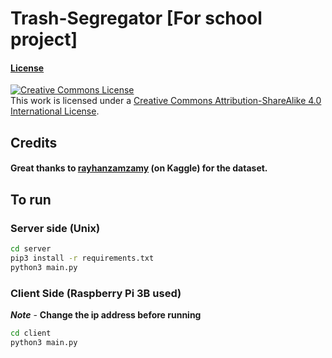 # Trash-Segregator [For school project]

#### [License](https://github.com/ItsMeKoder/Trash-Segregator/blob/70a12aaa26640cd0077b332fc7dcf635954a1615/LICENSE)
<a rel="license" href="http://creativecommons.org/licenses/by-sa/4.0/"><img alt="Creative Commons License" style="border-width:0" src="https://i.creativecommons.org/l/by-sa/4.0/88x31.png" /></a><br />This work is licensed under a <a rel="license" href="http://creativecommons.org/licenses/by-sa/4.0/">Creative Commons Attribution-ShareAlike 4.0 International License</a>.
## Credits

#### Great thanks to [rayhanzamzamy](https://www.kaggle.com/datasets/rayhanzamzamy/non-and-biodegradable-waste-dataset) (on Kaggle) for the dataset.

## To run

### Server side (Unix)

```bash
cd server
pip3 install -r requirements.txt
python3 main.py 
```

### Client Side (Raspberry Pi 3B used)

***Note*** - **Change the ip address before running**

```bash
cd client
python3 main.py
```
